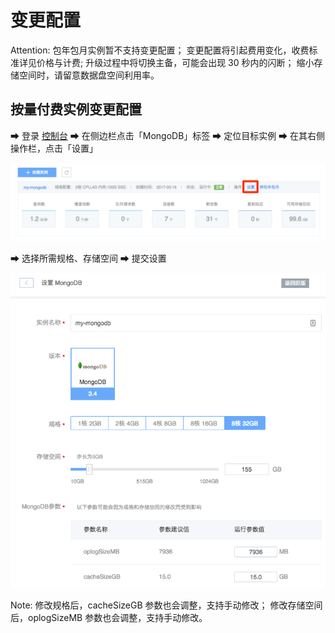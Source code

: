 # 变更配置

<span>Attention:</span>
包年包月实例暂不支持变更配置；
变更配置将引起费用变化，收费标准详见价格与计费;
升级过程中将切换主备，可能会出现 30 秒内的闪断；
缩小存储空间时，请留意数据盘空间利用率。

## 按量付费实例变更配置

➡ 登录 [控制台](https://c.163.com/dashboard#/m/mongodb/)
➡ 在侧边栏点击「MongoDB」标签
➡ 定位目标实例
➡ 在其右侧操作栏，点击「设置」

![](../../image/购买指南-变配-设置.png)

➡ 选择所需规格、存储空间
➡ 提交设置

![](../../image/购买指南-变配-提交设置.png)

<span>Note:</span>
修改规格后，cacheSizeGB 参数也会调整，支持手动修改；
修改存储空间后，oplogSizeMB 参数也会调整，支持手动修改。